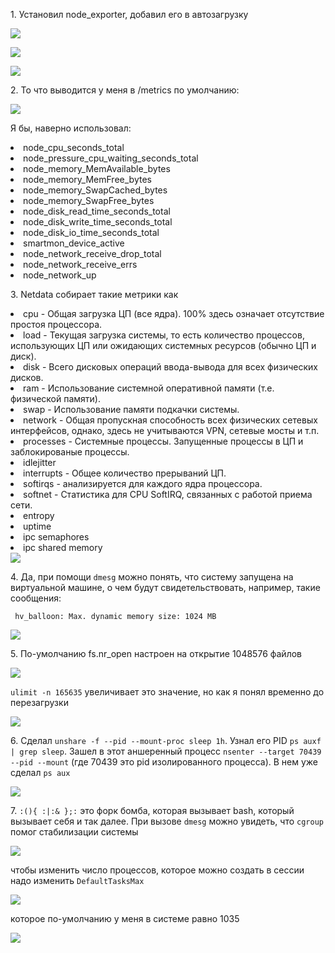<p>1. Установил node_exporter, добавил его в автозагрузку</p>
<img src="../03-sysadmin-04-os/img/1_1q.JPG">
<p><img src="../03-sysadmin-04-os/img/1_3_1q.JPG"></p>
<p><img src="../03-sysadmin-04-os/img/1_4q.JPG"></p>
<p>2. То что выводится у меня в /metrics по умолчанию:</p> 
<p><img src="../03-sysadmin-04-os/img/1_2q.JPG"></p>
<p>Я бы, наверно использовал: </p>
<li>node_cpu_seconds_total</li>
<li>node_pressure_cpu_waiting_seconds_total</li>
<li>node_memory_MemAvailable_bytes</li>
<li>node_memory_MemFree_bytes</li>
<li>node_memory_SwapCached_bytes</li>
<li>node_memory_SwapFree_bytes</li>
<li>node_disk_read_time_seconds_total</li>
<li>node_disk_write_time_seconds_total</li>
<li>node_disk_io_time_seconds_total</li>
<li>smartmon_device_active</li>
<li>node_network_receive_drop_total</li>
<li>node_network_receive_errs</li>
<li>node_network_up</li>

<p>3. Netdata собирает такие метрики как     
    <li>cpu - Общая загрузка ЦП (все ядра). 100% здесь означает отсутствие простоя процессора.</li>
    <li>load - Текущая загрузка системы, то есть количество процессов, использующих ЦП или ожидающих системных ресурсов (обычно ЦП и диск).</li>
    <li>disk - Всего дисковых операций ввода-вывода для всех физических дисков.</li>
    <li>ram - Использование системной оперативной памяти (т.е. физической памяти).</li>
    <li>swap - Использование памяти подкачки системы.</li>
    <li>network - Общая пропускная способность всех физических сетевых интерфейсов, однако, здесь не учитываются VPN, сетевые мосты и т.п.</li>
    <li>processes - Системные процессы. Запущенные процессы в ЦП и заблокированые процессы.</li>
    <li>idlejitter</li>
    <li>interrupts - Общее количество прерываний ЦП.</li>
    <li>softirqs - анализируется для каждого ядра процессора.</li>
    <li>softnet - Статистика для CPU SoftIRQ, связанных с работой приема сети.</li>
    <li>entropy</li>
    <li>uptime</li>
    <li>ipc semaphores</li>
    <li>ipc shared memory</li>
<img src="../03-sysadmin-04-os/img/3q.JPG">
</p>
<p>4. Да, при помощи <code>dmesg</code> можно понять, что систему запущена на виртуальной машине, о чем будут свидетельствовать, например, такие сообщения: 
<p><code> hv_balloon: Max. dynamic memory size: 1024 MB</code></p>
<img src="../03-sysadmin-04-os/img/4q.JPG"></p>
<p>5. По-умолчанию fs.nr_open настроен на открытие 1048576 файлов</p>
<img src="../03-sysadmin-04-os/img/5q.JPG">
<p><code>ulimit -n 165635</code> увеличивает это значение, но как я понял временно до перезагрузки</p>
<img src="../03-sysadmin-04-os/img/5_1q.JPG">
<p>6. Сделал <code>unshare -f --pid --mount-proc sleep 1h</code>. Узнал его PID <code>ps auxf | grep sleep</code>. Зашел в этот аншеренный процесс <code>nsenter --target 70439 --pid --mount</code> (где 70439 это pid изолированного процесса). В нем уже сделал <code>ps aux</code></p>
<p><img src="../03-sysadmin-04-os/img/6q.JPG"></p>
<p>7. <code>:(){ :|:&amp; };:</code> это форк бомба, которая вызывает bash, который вызывает себя и так далее. При вызове <code>dmesg</code> можно увидеть, что <code>cgroup</code> помог стабилизации системы</p>
<img src="../03-sysadmin-04-os/img/7q.JPG"">
<p> чтобы изменить число процессов, которое можно создать в сессии надо изменить <code>DefaultTasksMax</code></p>
<p><img src="../03-sysadmin-04-os/img/7_1q.JPG"></p>
<p>которое по-умолчанию у меня в системе равно 1035</p>
<img src="../03-sysadmin-04-os/img/7_2q.JPG">
